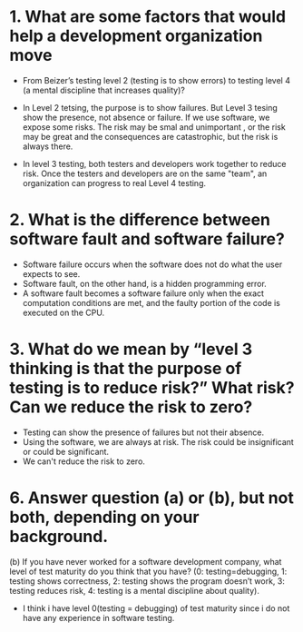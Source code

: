 # 1. What are some factors that would help a development organization move
- From Beizer’s testing level 2 (testing is to show errors) to testing level 4
(a mental discipline that increases quality)?

- In Level 2 tetsing, the purpose is to show failures. But Level 3 tesing show 
the presence, not absence or failure.
 If we use software, we expose some risks. The risk may be smal and unimportant
, or the risk may be great and the consequences are catastrophic, but the risk
is always there.
- In level 3 testing, both testers and developers work together to reduce risk.
Once the testers and developers are on the same "team", an organization can progress to
real Level 4 testing.


# 2. What is the difference between software fault and software failure?

- Software failure occurs when the software does not do what the user expects to see.
- Software fault, on the other hand, is a hidden programming error.
- A software fault becomes a software failure only when the exact computation conditions are met, and the faulty portion of the code is executed on the CPU.

# 3. What do we mean by “level 3 thinking is that the purpose of testing is to reduce risk?” What risk? Can we reduce the risk to zero?

- Testing can show the presence of failures but not their absence.
- Using the software, we are always at risk. The risk could be insignificant or could be significant.
- We can't reduce the risk to zero.

# 6. Answer question (a) or (b), but not both, depending on your background.
(b) If you have never worked for a software development company, what level of test maturity do you think that you have? (0: testing=debugging, 1: testing shows correctness,
2: testing shows the program doesn’t work, 3: testing reduces risk, 4: testing is a mental
discipline about quality).

- I think i have level 0(testing = debugging) of test maturity since i do not have any experience 
in software testing.

